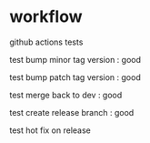 # workflow
github actions tests

test bump minor tag version : good

test bump patch tag version : good

test merge back to dev : good

test create release branch : good

test hot fix on release


